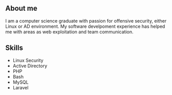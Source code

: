## About me
I am a computer science graduate with passion for offensive security, either Linux or AD environment. My software develpoment experience has helped me with areas as web exploitation and team communication.
## Skills
- Linux Security
- Active Directory
- PHP
- Bash
- MySQL
- Laravel
